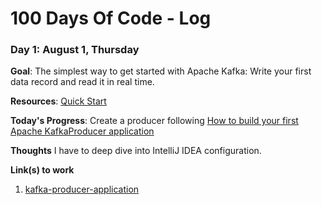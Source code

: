 # 100 Days Of Code - Log

### Day 1: August 1, Thursday

**Goal**: The simplest way to get started with Apache Kafka: Write your first data record and read it in real time.

**Resources**: [Quick Start](https://developer.confluent.io/quickstart/kafka-on-confluent-cloud/)

**Today's Progress**: Create a producer following [How to build your first Apache KafkaProducer application](https://developer.confluent.io/tutorials/creating-first-apache-kafka-producer-application/kafka.html)

**Thoughts** I have to deep dive into IntelliJ IDEA configuration.

**Link(s) to work**
1. [kafka-producer-application](kafka-producer-application)

